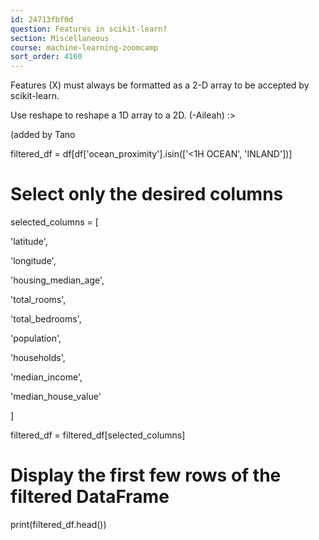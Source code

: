 ```yaml
---
id: 24713fbf0d
question: Features in scikit-learn?
section: Miscellaneous
course: machine-learning-zoomcamp
sort_order: 4160
---
```


Features (X) must always be formatted as a 2-D array to be accepted by scikit-learn.

Use reshape to reshape a 1D array to a 2D.
							(-Aileah) :>

(added by Tano

filtered_df = df[df['ocean_proximity'].isin(['<1H OCEAN', 'INLAND'])]

# Select only the desired columns

selected_columns = [

'latitude',

'longitude',

'housing_median_age',

'total_rooms',

'total_bedrooms',

'population',

'households',

'median_income',

'median_house_value'

]

filtered_df = filtered_df[selected_columns]

# Display the first few rows of the filtered DataFrame

print(filtered_df.head())

